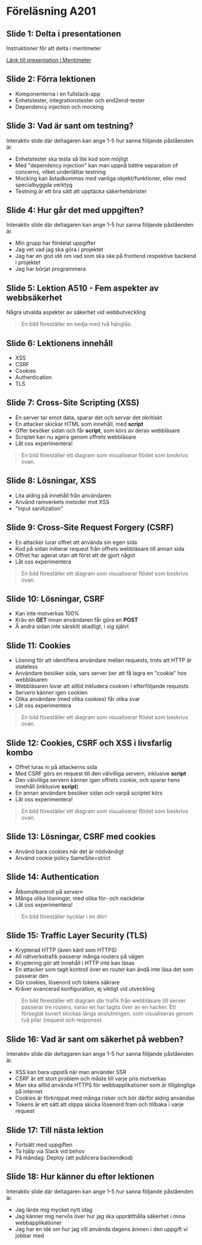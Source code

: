 # Föreläsning A201

## Slide 1: Delta i presentationen
Instruktioner för att delta i mentimeter

[Länk till presentation i Mentimeter](https://www.menti.com/alo97nf1jwp8)

## Slide 2: Förra lektionen
* Komponenterna i en fullstack-app
* Enhetstester, integrationstester och end2end-tester
* Dependency injection och mocking

## Slide 3: Vad är sant om testning?
Interaktiv slide där deltagaren kan ange 1-5 hur sanna följande påståenden är.

* Enhetstester ska testa så lite kod som möjligt
* Med "dependency injection" kan man uppnå bättre separation of concerns, vilket underlättar testning
* Mocking kan åstadkommas med vanliga objekt/funktioner, eller med specialbyggda verktyg
* Testning är ett bra sätt att upptäcka säkerhetsbrister

## Slide 4: Hur går det med uppgiften?
Interaktiv slide där deltagaren kan ange 1-5 hur sanna följande påståenden är.

* Min grupp har fördelat uppgifter
* Jag vet vad jag ska göra i projektet
* Jag har en god idé om vad som ska ske på frontend respektive backend i projektet
* Jag har börjat programmera

## Slide 5: Lektion A510 - Fem aspekter av webbsäkerhet
Några utvalda aspekter av säkerhet vid webbutveckling

> En bild föreställer en kedja med två hänglås.

## Slide 6: Lektionens innehåll
* XSS
* CSRF
* Cookies
* Authentication
* TLS

## Slide 7: Cross-Site Scripting (XSS)
* En server tar emot data, sparar det och servar det okritiskt
* En attacker skickar HTML som innehåll, med **script**
* Offer besöker sidan och får **script**, som körs av deras webbläsare
* Scriptet kan nu agera genom offrets webbläsare
* Låt oss experimentera!

> En bild föreställer ett diagram som visualiserar flödet som beskrivs ovan.

## Slide 8: Lösningar, XSS
* Lita aldrig på innehåll från användaren
* Använd ramverkets metoder mot XSS
* "Input sanitization"

## Slide 9: Cross-Site Request Forgery (CSRF)
* En attacker lurar offret att använda sin egen sida
* Kod på sidan initierar request från offrets webbläsare till annan sida
* Offret har agerat utan att först att de gjort något
* Låt oss experimentera

> En bild föreställer ett diagram som visualiserar flödet som beskrivs ovan.

## Slide 10: Lösningar, CSRF
* Kan inte motverkas 100%
* Kräv en **GET** innan användaren får göra en **POST**
* Å andra sidan inte särskilt skadligt, i sig självt

## Slide 11: Cookies
* Lösning för att identifiera användare mellan requests, trots att HTTP är stateless
* Användare besöker sida, vars server ber att få lagra en "cookie" hos webbläsaren
* Webbläsaren lovar att alltid inkludera cookien i efterföljande requests
* Servern känner igen cookien
* Olika användare (med olika cookies) får olika svar
* Låt oss experimentera

> En bild föreställer ett diagram som visualiserar flödet som beskrivs ovan.

## Slide 12: Cookies, CSRF och XSS i livsfarlig kombo
* Offret luras in på attackerns sida
* Med CSRF görs en request till den välvilliga servern, inklusive **script**
* Den välvilliga servern känner igen offrets cookie, och sparar hens innehåll (inklusive **script**)
* En annan användare besöker sidan och varpå scriptet körs
* Låt oss experimentera!

> En bild föreställer ett diagram som visualiserar flödet som beskrivs ovan.

## Slide 13: Lösningar, CSRF med cookies
* Använd bara cookies när det är nödvändigt
* Använd cookie policy SameSite=strict

## Slide 14: Authentication
* Åtkomstkontroll på servern
* Många olika lösningar, med olika för- och nackdelar
* Låt oss experimentera!

> En bild föreställer nycklar i en dörr

## Slide 15: Traffic Layer Security (TLS)
* Krypterad HTTP (även känt som HTTPS)
* All nätverkstrafik passerar många routers på vägen
* Kryptering gör att innehåll i HTTP inte kan läsas
* En attacker som tagit kontroll över en router kan ändå inte läsa det som passerar den
* Gör cookies, lösenord och tokens säkrare
* Kräver avancerad konfiguration, ej viktigt vid utveckling

> En bild föreställer ett diagram där trafik från webbläsare till server passerar tre
> routers, varav en har tagits över av en hacker. Ett förseglat kuvert skickas längs
> anslutningen, som visualiseras genom två pilar (request och response).

## Slide 16: Vad är sant om säkerhet på webben?
Interaktiv slide där deltagaren kan ange 1-5 hur sanna följande påståenden är.

* XSS kan bara uppstå när man använder SSR
* CSRF är ett stort problem och måste till varje pris motverkas
* Man ska alltid använda HTTPS för webbapplikationer som är tillgängliga på internet
* Cookies är förknippat med många risker och bör därför aldrig användas
* Tokens är ett sätt att slippa skicka lösenord fram och tillbaka i varje request

## Slide 17: Till nästa lektion
* Fortsätt med uppgiften
* Ta hjälp via Slack vid behov
* På måndag: Deploy (att publicera backendkod)

## Slide 18: Hur känner du efter lektionen
Interaktiv slide där deltagaren kan ange 1-5 hur sanna följande påståenden är.

* Jag lärde mig mycket nytt idag
* Jag känner mig nervös över hur jag ska upprätthålla säkerhet i mina webbapplikationer
* Jag har en idé om hur jag vill använda dagens ämnen i den uppgift vi jobbar med